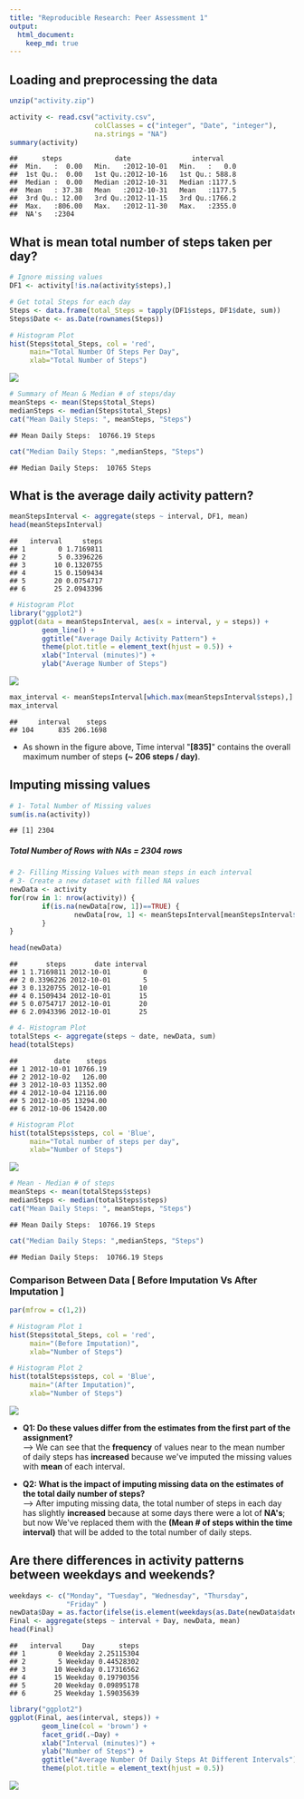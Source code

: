 ```yaml
---
title: "Reproducible Research: Peer Assessment 1"
output: 
  html_document:
    keep_md: true
---
```



## Loading and preprocessing the data

```r
unzip("activity.zip")

activity <- read.csv("activity.csv", 
                     colClasses = c("integer", "Date", "integer"), 
                     na.strings = "NA")
summary(activity)
```

```
##      steps             date               interval     
##  Min.   :  0.00   Min.   :2012-10-01   Min.   :   0.0  
##  1st Qu.:  0.00   1st Qu.:2012-10-16   1st Qu.: 588.8  
##  Median :  0.00   Median :2012-10-31   Median :1177.5  
##  Mean   : 37.38   Mean   :2012-10-31   Mean   :1177.5  
##  3rd Qu.: 12.00   3rd Qu.:2012-11-15   3rd Qu.:1766.2  
##  Max.   :806.00   Max.   :2012-11-30   Max.   :2355.0  
##  NA's   :2304
```


## What is mean total number of steps taken per day?

```r
# Ignore missing values
DF1 <- activity[!is.na(activity$steps),]

# Get total Steps for each day
Steps <- data.frame(total_Steps = tapply(DF1$steps, DF1$date, sum))
Steps$Date <- as.Date(rownames(Steps))

# Histogram Plot
hist(Steps$total_Steps, col = 'red', 
     main="Total Number Of Steps Per Day", 
     xlab="Total Number of Steps")
```

![](PA1_template_files/figure-html/unnamed-chunk-2-1.png)<!-- -->

```r
# Summary of Mean & Median # of steps/day
meanSteps <- mean(Steps$total_Steps)
medianSteps <- median(Steps$total_Steps)
cat("Mean Daily Steps: ", meanSteps, "Steps")
```

```
## Mean Daily Steps:  10766.19 Steps
```

```r
cat("Median Daily Steps: ",medianSteps, "Steps")
```

```
## Median Daily Steps:  10765 Steps
```

## What is the average daily activity pattern?

```r
meanStepsInterval <- aggregate(steps ~ interval, DF1, mean)
head(meanStepsInterval)
```

```
##   interval     steps
## 1        0 1.7169811
## 2        5 0.3396226
## 3       10 0.1320755
## 4       15 0.1509434
## 5       20 0.0754717
## 6       25 2.0943396
```

```r
# Histogram Plot
library("ggplot2")
ggplot(data = meanStepsInterval, aes(x = interval, y = steps)) +
        geom_line() +
        ggtitle("Average Daily Activity Pattern") +
        theme(plot.title = element_text(hjust = 0.5)) +
        xlab("Interval (minutes)") + 
        ylab("Average Number of Steps")
```

![](PA1_template_files/figure-html/unnamed-chunk-3-1.png)<!-- -->

```r
max_interval <- meanStepsInterval[which.max(meanStepsInterval$steps),]
max_interval
```

```
##     interval    steps
## 104      835 206.1698
```
        
* As shown in the figure above, Time interval "**[835]**" contains the overall maximum number of steps **(~ 206 steps / day)**.


## Imputing missing values

```r
# 1- Total Number of Missing values
sum(is.na(activity))
```

```
## [1] 2304
```
##### Total Number of Rows with NAs = **2304 rows**


```r
# 2- Filling Missing Values with mean steps in each interval
# 3- Create a new dataset with filled NA values
newData <- activity
for(row in 1: nrow(activity)) {
        if(is.na(newData[row, 1])==TRUE) {
                newData[row, 1] <- meanStepsInterval[meanStepsInterval$interval %in%                                              newData[row, 3], 2]
        }
}

head(newData)
```

```
##       steps       date interval
## 1 1.7169811 2012-10-01        0
## 2 0.3396226 2012-10-01        5
## 3 0.1320755 2012-10-01       10
## 4 0.1509434 2012-10-01       15
## 5 0.0754717 2012-10-01       20
## 6 2.0943396 2012-10-01       25
```


```r
# 4- Histogram Plot
totalSteps <- aggregate(steps ~ date, newData, sum)
head(totalSteps)
```

```
##         date    steps
## 1 2012-10-01 10766.19
## 2 2012-10-02   126.00
## 3 2012-10-03 11352.00
## 4 2012-10-04 12116.00
## 5 2012-10-05 13294.00
## 6 2012-10-06 15420.00
```

```r
# Histogram Plot 
hist(totalSteps$steps, col = 'Blue', 
     main="Total number of steps per day", 
     xlab="Number of Steps")
```

![](PA1_template_files/figure-html/unnamed-chunk-6-1.png)<!-- -->

```r
# Mean - Median # of steps
meanSteps <- mean(totalSteps$steps)
medianSteps <- median(totalSteps$steps)
cat("Mean Daily Steps: ", meanSteps, "Steps")
```

```
## Mean Daily Steps:  10766.19 Steps
```

```r
cat("Median Daily Steps: ",medianSteps, "Steps")
```

```
## Median Daily Steps:  10766.19 Steps
```

### Comparison Between Data [ Before Imputation Vs After Imputation ]

```r
par(mfrow = c(1,2))

# Histogram Plot 1
hist(Steps$total_Steps, col = 'red', 
     main="(Before Imputation)", 
     xlab="Number of Steps")

# Histogram Plot 2
hist(totalSteps$steps, col = 'Blue', 
     main="(After Imputation)", 
     xlab="Number of Steps")
```

![](PA1_template_files/figure-html/unnamed-chunk-7-1.png)<!-- -->

* **Q1: Do these values differ from the estimates from the first part of the assignment?**  
--> We can see that the **frequency** of values near to the mean number of daily steps has **increased** because we've imputed the missing values with **mean** of each interval.

* **Q2: What is the impact of imputing missing data on the estimates of the total daily number of steps?**  
--> After imputing missing data, the total number of steps in each day has slightly **increased** because at some days there were a lot of **NA's**; but now We've replaced them with the **(Mean # of steps within the time interval)** that will be added to the total number of daily steps.

## Are there differences in activity patterns between weekdays and weekends?

```r
weekdays <- c("Monday", "Tuesday", "Wednesday", "Thursday", 
              "Friday" )
newData$Day = as.factor(ifelse(is.element(weekdays(as.Date(newData$date)),weekdays), "Weekday", "Weekend"))
Final <- aggregate(steps ~ interval + Day, newData, mean)
head(Final)
```

```
##   interval     Day      steps
## 1        0 Weekday 2.25115304
## 2        5 Weekday 0.44528302
## 3       10 Weekday 0.17316562
## 4       15 Weekday 0.19790356
## 5       20 Weekday 0.09895178
## 6       25 Weekday 1.59035639
```

```r
library("ggplot2")
ggplot(Final, aes(interval, steps)) +
        geom_line(col = 'brown') + 
        facet_grid(.~Day) + 
        xlab("Interval (minutes)") +
        ylab("Number of Steps") + 
        ggtitle("Average Number Of Daily Steps At Different Intervals")+
        theme(plot.title = element_text(hjust = 0.5))
```

![](PA1_template_files/figure-html/unnamed-chunk-8-1.png)<!-- -->
